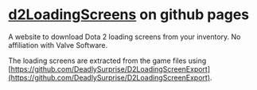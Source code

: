 # [d2LoadingScreens](https://deadlysurprise.github.io/d2LoadingScreens/) on github pages
A website to download Dota 2 loading screens from your inventory. No affiliation with Valve Software.

The loading screens are extracted from the game files using [https://github.com/DeadlySurprise/D2LoadingScreenExport](https://github.com/DeadlySurprise/D2LoadingScreenExport).
